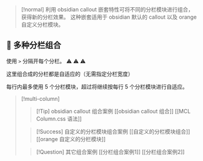 
> [!normal]
> 利用 obsidian callout 嵌套特性可将不同的分栏模块进行组合，获得新的分栏效果。
> 这种嵌套适用于 obsidian 默认的 callout 以及 orange 自定义分栏模块。


## 🧩 多种分栏组合

使用 `>` 分隔开每个分栏。  ⚠  ⚠  ⚠

这里组合成的分栏都是自适应的（无需指定分栏宽度）

每行内最多使用 5 个分栏模块，超过将继续按每行 5 个分栏模块进行自适应。


> [!multi-column]
>
>> [!Tip] obsidian callout 组合案例
>> [[obsidian callout 组合]]
>> [[MCL  Column.css 语法]]
>
>> [!Success] 自定义的分栏模块组合案例
>> [[自定义的分栏模块组合]]
>> [[orange 自定义的分栏模块]]
>
>> [!Question] 其它组合案例
>> [[分栏组合案例1]]
>> [[分栏组合案例2]]


